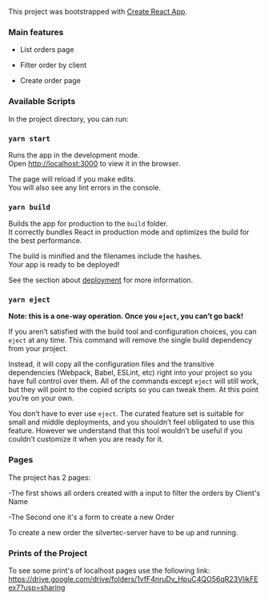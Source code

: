 This project was bootstrapped with [Create React App](https://github.com/facebook/create-react-app).

### Main features

* List orders page

* Filter order by client

* Create order page

### Available Scripts

In the project directory, you can run:

### `yarn start`

Runs the app in the development mode.<br />
Open [http://localhost:3000](http://localhost:3000) to view it in the browser.

The page will reload if you make edits.<br />
You will also see any lint errors in the console.

### `yarn build`

Builds the app for production to the `build` folder.<br />
It correctly bundles React in production mode and optimizes the build for the best performance.

The build is minified and the filenames include the hashes.<br />
Your app is ready to be deployed!

See the section about [deployment](https://facebook.github.io/create-react-app/docs/deployment) for more information.

### `yarn eject`

**Note: this is a one-way operation. Once you `eject`, you can’t go back!**

If you aren’t satisfied with the build tool and configuration choices, you can `eject` at any time. This command will remove the single build dependency from your project.

Instead, it will copy all the configuration files and the transitive dependencies (Webpack, Babel, ESLint, etc) right into your project so you have full control over them. All of the commands except `eject` will still work, but they will point to the copied scripts so you can tweak them. At this point you’re on your own.

You don’t have to ever use `eject`. The curated feature set is suitable for small and middle deployments, and you shouldn’t feel obligated to use this feature. However we understand that this tool wouldn’t be useful if you couldn’t customize it when you are ready for it.

### Pages

The project has 2 pages:

-The first shows all orders created with a input to filter the orders by Client's Name

-The Second one it's a form to create a new Order

To create a new order the silvertec-server have to be up and running.

### Prints of the Project
To see some print's of localhost pages use the following link:
https://drive.google.com/drive/folders/1vfF4nruDv_HpuC4QO56qR23VlikFEex7?usp=sharing
